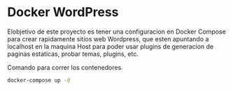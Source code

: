 # Docker WordPress

Elobjetivo de este proyecto es tener una configuracion en Docker Compose para crear rapidamente sitios web Wordpress, que esten apuntando a localhost en la maquina Host para poder usar plugins de generacion de paginas estaticas, probar temas, plugins, etc.

Comando para correr los contenedores
```bash
docker-compose up -d
```

